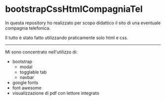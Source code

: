 # bootstrapCssHtmlCompagniaTel

In questa repository ho realizzato per scopo didattico il sito di una eventuale compagnia telefonica.

Il tutto è stato fatto utilizzando praticamente solo html e css.
____________________________________________________________________________________

Mi sono concentrato nell'utilizzo di:
  * bootstrap
    * modal 
    * togglable tab
    * navbar
  * google fonts
  * font awesome
  * visualizzazione di pdf con lettore integrato
